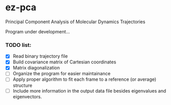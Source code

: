 # ez-pca
Principal Component Analysis of Molecular Dynamics Trajectories

Program under development...

### TODO list:
- [X] Read binary trajectory file
- [X] Build covariance matrix of Cartesian coordinates
- [X] Matrix diagonalization
- [ ] Organize the program for easier maintainance
- [ ] Apply proper algorithm to fit each frame to a reference (or average) structure 
- [ ] Include more information in the output data file besides eigenvalues and eigenvectors.
